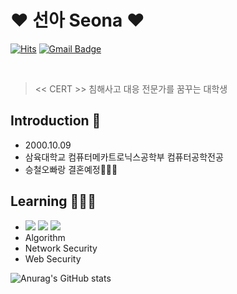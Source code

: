 

<!--
**princesssuna/princesssuna** is a ✨ _special_ ✨ repository because its `README.md` (this file) appears on your GitHub profile.

Here are some ideas to get you started:

- 🔭 I’m currently working on ...
- 🌱 I’m currently learning ...
- 👯 I’m looking to collaborate on ...
- 🤔 I’m looking for help with ...
- 💬 Ask me about ...
- 📫 How to reach me: ...
- 😄 Pronouns: ...
- ⚡ Fun fact: ...
-->

# ❤️ 선아 Seona ❤️


[![Hits](https://hits.seeyoufarm.com/api/count/incr/badge.svg?url=https%3A%2F%2Fgithub.com%2Fchajuhui123&count_bg=%23FFD5D5&title_bg=%23FF7575&icon=&icon_color=%23E7E7E7&title=VISIT&edge_flat=false)](https://hits.seeyoufarm.com)
[![Gmail Badge](https://img.shields.io/badge/Gmail-d14836?style=flat-square&logo=Gmail&logoColor=white&link=mailto:1009suna@gmail.com)](mailto:1009suna@gmail.com)
<!-- [![Blog Badge](http://img.shields.io/badge/-Blog-brightgreen?style=flat-square&logo=FF5722&link=https://blog.naver.com/chajuhui123)](https://blog.naver.com/chajuhui123)-->

<br>

> << CERT >> 침해사고 대응 전문가를 꿈꾸는 대학생
## Introduction 🌸
- 2000.10.09
- 삼육대학교 컴퓨터메카트로닉스공학부 컴퓨터공학전공
- 승철오빠랑 결혼예정👰🏻‍♀️

## Learning 👩🏼‍💻
- <img src="https://img.shields.io/badge/C-A8B9CC?style=flat-square&logo=C&logoColor=white"/></a> <img src="https://img.shields.io/badge/C++-00599C?style=flat-square&logo=C%2B%2B&logoColor=white"/></a> <img src="https://img.shields.io/badge/JavaScript-F7DF1E?style=flat-square&logo=JavaScript&logoColor=white"/></a>
- Algorithm
- Network Security
- Web Security


![Anurag's GitHub stats](https://github-readme-stats.vercel.app/api?username=princesssuna&&show_icons=true&theme=dracula)


